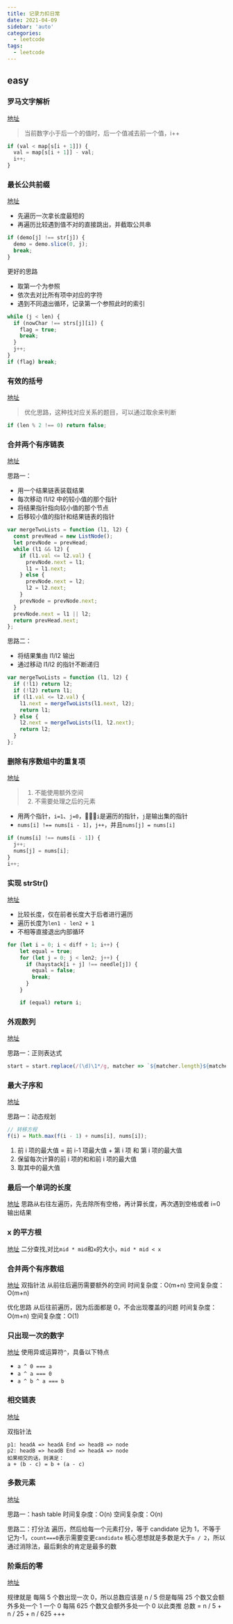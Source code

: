 ```yaml
---
title: 记录力扣日常
date: 2021-04-09
sidebar: 'auto'
categories:
  - leetcode
tags:
  - leetcode
---
```


## easy

### 罗马文字解析

[地址](https://leetcode-cn.com/problems/roman-to-integer/)

> 当前数字小于后一个的值时，后一个值减去前一个值，i++

```js
if (val < map[s[i + 1]]) {
  val = map[s[i + 1]] - val;
  i++;
}
```

### 最长公共前缀

[地址](https://leetcode-cn.com/problems/longest-common-prefix/solution/)

- 先遍历一次拿长度最短的
- 再遍历比较遇到值不对的直接跳出，并截取公共串

```js
if (demo[j] !== str[j]) {
  demo = demo.slice(0, j);
  break;
}
```

更好的思路

- 取第一个为参照
- 依次去对比所有项中对应的字符
- 遇到不同退出循环，记录第一个参照此时的索引

```js
while (j < len) {
  if (nowChar !== strs[j][i]) {
    flag = true;
    break;
  }
  j++;
}
if (flag) break;
```

### 有效的括号

[地址](https://leetcode-cn.com/problems/valid-parentheses/)

> 优化思路，这种找对应关系的题目，可以通过取余来判断

```js
if (len % 2 !== 0) return false;
```

### 合并两个有序链表

[地址](https://leetcode-cn.com/problems/merge-two-sorted-lists/)

思路一：

- 用一个结果链表装载结果
- 每次移动 l1/l2 中的较小值的那个指针
- 将结果指针指向较小值的那个节点
- 后移较小值的指针和结果链表的指针

```js
var mergeTwoLists = function (l1, l2) {
  const prevHead = new ListNode();
  let prevNode = prevHead;
  while (l1 && l2) {
    if (l1.val <= l2.val) {
      prevNode.next = l1;
      l1 = l1.next;
    } else {
      prevNode.next = l2;
      l2 = l2.next;
    }
    prevNode = prevNode.next;
  }
  prevNode.next = l1 || l2;
  return prevHead.next;
};
```

思路二：

- 将结果集由 l1/l2 输出
- 通过移动 l1/l2 的指针不断递归

```js
var mergeTwoLists = function (l1, l2) {
  if (!l1) return l2;
  if (!l2) return l1;
  if (l1.val <= l2.val) {
    l1.next = mergeTwoLists(l1.next, l2);
    return l1;
  } else {
    l2.next = mergeTwoLists(l1, l2.next);
    return l2;
  }
};
```

### 删除有序数组中的重复项

[地址](https://leetcode-cn.com/problems/remove-duplicates-from-sorted-array/)

> 1. 不能使用额外空间
> 2. 不需要处理之后的元素

- 用两个指针，`i=1`、`j=0`，`i`是遍历的指针，`j`是输出集的指针
- `nums[i] !== nums[i - 1]`，`j++`，并且`nums[j] = nums[i]`

```js
if (nums[i] !== nums[i - 1]) {
  j++;
  nums[j] = nums[i];
}
i++;
```

### 实现 strStr()

[地址](https://leetcode-cn.com/problems/implement-strstr/solution/)

- 比较长度，仅在前者长度大于后者进行遍历
- 遍历长度为`len1 - len2 + 1`
- 不相等直接退出内部循环

```js
for (let i = 0; i < diff + 1; i++) {
    let equal = true;
    for (let j = 0; j < len2; j++) {
      if (haystack[i + j] !== needle[j]) {
        equal = false;
        break;
      }
    }

    if (equal) return i;
```

### 外观数列

[地址](https://leetcode-cn.com/problems/count-and-say/)

思路一：正则表达式

```js
start = start.replace(/(\d)\1*/g, matcher => `${matcher.length}${matcher[0]}`);
```

### 最大子序和

[地址](https://leetcode-cn.com/problems/maximum-subarray/)

思路一：动态规划

```js
// 转移方程
f(i) = Math.max(f(i - 1) + nums[i], nums[i]);
```

1. 前 i 项的最大值 = 前 i-1 项最大值 + 第 i 项 和 第 i 项的最大值
2. 保留每次计算的前 i 项的和和前 i 项的最大值
3. 取其中的最大值

### 最后一个单词的长度

[地址](https://leetcode-cn.com/problems/length-of-last-word/)
思路从右往左遍历，先去除所有空格，再计算长度，再次遇到空格或者 i=0 输出结果

### x 的平方根

[地址](https://leetcode-cn.com/problems/sqrtx/)
二分查找,对比`mid * mid`和`x`的大小，`mid * mid < x`

### 合并两个有序数组

[地址](https://leetcode-cn.com/problems/merge-sorted-array/)
双指针法
从前往后遍历需要额外的空间
时间复杂度：O(m+n)
空间复杂度：O(m+n)

优化思路
从后往前遍历，因为后面都是 0，不会出现覆盖的问题
时间复杂度：O(m+n)
空间复杂度：O(1)

### 只出现一次的数字

[地址](https://leetcode-cn.com/problems/single-number/)
使用异或运算符`^`，具备以下特点

- `a ^ 0 === a`
- `a ^ a === 0`
- `a ^ b ^ a === b`

### 相交链表

[地址](https://leetcode-cn.com/problems/intersection-of-two-linked-lists/description/)

双指针法

```
p1: headA => headA End => headB => node
p2: headB => headB End => headA => node
如果相交的话，则满足：
a + (b - c) = b + (a - c)
```

### 多数元素

[地址](https://leetcode-cn.com/problems/majority-element/description/)

思路一：hash table
时间复杂度：O(n)
空间复杂度：O(n)

思路二：打分法
遍历，然后给每一个元素打分，等于 candidate 记为 1，不等于记为-1，`count===0`表示需要变更`candidate`
核心思想就是多数是大于`n / 2`，所以通过消除法，最后剩余的肯定是最多的数

### 阶乘后的零

[地址](https://leetcode-cn.com/problems/factorial-trailing-zeroes/)

规律就是
每隔 5 个数出现一次 0，所以总数应该是 n / 5
但是每隔 25 个数又会额外多处一个 1 一个 0
每隔 625 个数又会额外多处一个 0
以此类推
总数 = n / 5 + n / 25 + n / 625 +++
